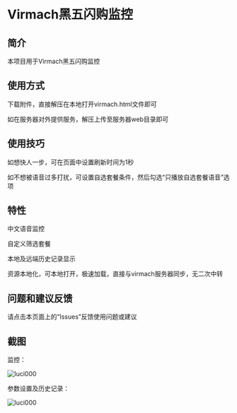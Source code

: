 Virmach黑五闪购监控
===


简介
---
 本项目用于Virmach黑五闪购监控  
 
使用方式
---
 下载附件，直接解压在本地打开virmach.html文件即可
 
 如在服务器对外提供服务，解压上传至服务器web目录即可

使用技巧
--- 
 如想快人一步，可在页面中设置刷新时间为1秒
 
 如不想被语音过多打扰，可设置自选套餐条件，然后勾选“只播放自选套餐语音”选项

特性
---
 中文语音监控
 
 自定义筛选套餐
 
 本地及远端历史记录显示
 
 资源本地化，可本地打开，极速加载，直接与virmach服务器同步，无二次中转

问题和建议反馈
---
请点击本页面上的“Issues”反馈使用问题或建议

截图  
---
监控：

![luci000](http://iytc.net/wordpress/wp-content/uploads/2019/11/266.png)

参数设置及历史记录：

![luci000](http://iytc.net/wordpress/wp-content/uploads/2019/12/982.png)

